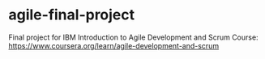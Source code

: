 # agile-final-project
Final project for IBM Introduction to Agile Development and Scrum Course: https://www.coursera.org/learn/agile-development-and-scrum
